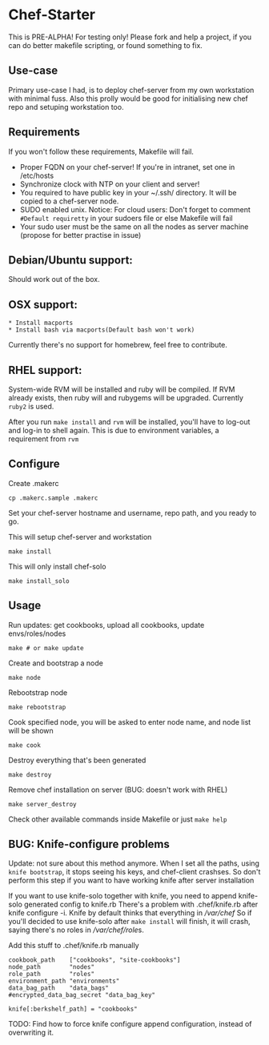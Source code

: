 Chef-Starter
============

This is PRE-ALPHA! For testing only!
Please fork and help a project, if you can do better makefile scripting, or found something to fix.

Use-case
--------

Primary use-case I had, is to deploy chef-server from my own workstation with minimal fuss.
Also this prolly would be good for initialising new chef repo and setuping workstation too.

Requirements
------------

If you won't follow these requirements, Makefile will fail.

* Proper FQDN on your chef-server! If you're in intranet, set one in /etc/hosts
* Synchronize clock with NTP on your client and server!
* You required to have public key in your ~/.ssh/ directory. It will be copied to a chef-server node.
* SUDO enabled unix. Notice: For cloud users: Don't forget to comment ```#Default requiretty``` in your sudoers file or else Makefile will fail
* Your sudo user must be the same on all the nodes as server machine (propose for better practise in issue)

Debian/Ubuntu support:
----------------------

Should work out of the box.

OSX support:
------------

    * Install macports
    * Install bash via macports(Default bash won't work)

Currently there's no support for homebrew, feel free to contribute.

RHEL support:
-------------

System-wide RVM will be installed and ruby will be compiled. If RVM already exists, then ruby will and rubygems will be upgraded. Currently ```ruby2``` is used.

After you run ```make install``` and ```rvm``` will be installed, you'll have to log-out and log-in to shell again. This is due to environment variables, a requirement from ```rvm```

Configure
---------

Create .makerc
```
cp .makerc.sample .makerc
```
Set your chef-server hostname and username, repo path, and you ready to go.


This will setup chef-server and workstation
```
make install
```

This will only install chef-solo
```
make install_solo
```

Usage
-----


Run updates: get cookbooks, upload all cookbooks, update envs/roles/nodes
```
make # or make update
```

Create and bootstrap a node
```
make node
```



Rebootstrap node
```
make rebootstrap
```

Cook specified node, you will be asked to enter node name, and node list will be shown
```
make cook
```


Destroy everything that's been generated
```
make destroy
```

Remove chef installation on server (BUG: doesn't work with RHEL)
```
make server_destroy
```

Check other available commands inside Makefile or just ```make help```

BUG: Knife-configure problems
-----------------------------

Update: not sure about this method anymore. When I set all the paths, using ```knife bootstrap```, it stops seeing
        his keys, and chef-client crashses. So don't perform this step if you want to have working knife after server
        installation

If you want to use knife-solo together with knife, you need to append knife-solo generated config to knife.rb
There's a problem with .chef/knife.rb after knife configure -i. Knife by default thinks that everything in */var/chef*
So if you'll decided to use knife-solo after ```make install``` will finish, it will crash, saying there's no roles in */var/chef/role*s.

Add this stuff to .chef/knife.rb manually

```
cookbook_path    ["cookbooks", "site-cookbooks"]
node_path        "nodes"
role_path        "roles"
environment_path "environments"
data_bag_path    "data_bags"
#encrypted_data_bag_secret "data_bag_key"

knife[:berkshelf_path] = "cookbooks"

```
TODO: Find how to force knife configure append configuration, instead of overwriting it.



